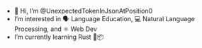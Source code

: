 - 👋 Hi, I’m @UnexpectedTokenInJsonAtPosition0
- I’m interested in 🗣️ Language Education, 💻 Natural Language Processing, and ⚛️ Web Dev
- I’m currently learning Rust 🦀📦

<!---
UnexpectedTokenInJsonAtPosition0/UnexpectedTokenInJsonAtPosition0 is a ✨ special ✨ repository because its `README.md` (this file) appears on your GitHub profile.
You can click the Preview link to take a look at your changes.
--->
